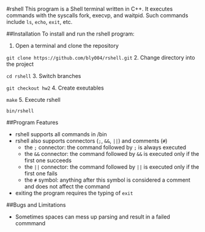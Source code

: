 #rshell
This program is a Shell terminal written in C++. It executes commands with the syscalls fork, execvp, and waitpid. Such commands include `ls`, `echo`, `exit`, etc.

##Installation
To install and run the rshell program:

1. Open a terminal and clone the repository

  `git clone https://github.com/bly004/rshell.git`
2. Change directory into the project

  `cd rshell`
3. Switch branches

  `git checkout hw2`
4. Create exeutables

  `make`
5. Execute rshell

  `bin/rshell`
  
##Program Features
* rshell supports all commands in /bin
* rshell also supports connectors (`;`, `&&`, `||`) and comments (`#`)
  * the `;` connector: the command followed by `;` is always executed
  * the `&&` connector: the command followed by `&&` is executed only if the first one succeeds
  * the `||` connector: the command followed by `||` is executed only if the first one fails
  * the `#` symbol: anything after this symbol is considered a comment and does not affect the command
* exiting the program requires the typing of `exit`

##Bugs and Limitations
* Sometimes spaces can mess up parsing and result in a failed commmand
